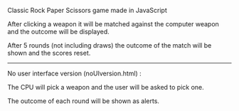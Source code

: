 Classic Rock Paper Scissors game made in JavaScript

After clicking a weapon it will be matched against the computer weapon and the outcome will be displayed.

After 5 rounds (not including draws) the outcome of the match will be shown and the scores reset.


---------------------------------------------------------------------------------------------------------

No user interface version (noUIversion.html) :

The CPU will pick a weapon and the user will be asked to pick one.

The outcome of each round will be shown as alerts.

